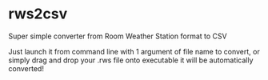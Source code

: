 # rws2csv
Super simple converter from Room Weather Station format to CSV

Just launch it from command line with 1 argument of file name to convert, or simply drag and drop your .rws file onto executable it will be automatically converted!
